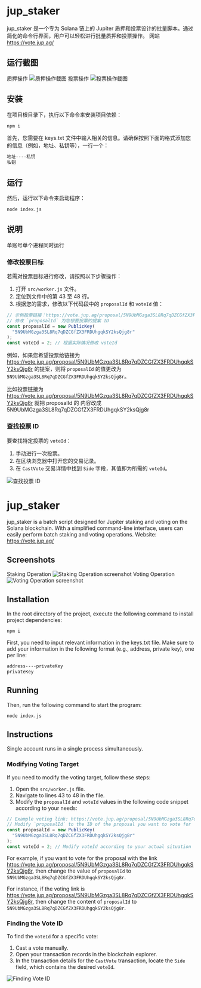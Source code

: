 # jup_staker

jup_staker 是一个专为 Solana 链上的 Jupiter 质押和投票设计的批量脚本。通过简化的命令行界面，用户可以轻松进行批量质押和投票操作。
网站 https://vote.jup.ag/

## 运行截图

质押操作
![质押操作截图](image-1.png)
投票操作
![投票操作截图](image.png)

## 安装

在项目根目录下，执行以下命令来安装项目依赖：

```bash
npm i
```

首先，您需要在 keys.txt 文件中输入相关的信息。请确保按照下面的格式添加您的信息（例如，地址、私钥等），一行一个：

```bash
地址----私钥
私钥
```

## 运行

然后，运行以下命令来启动程序：

```bash
node index.js
```

## 说明

单账号单个进程同时运行

### 修改投票目标

若需对投票目标进行修改，请按照以下步骤操作：

1. 打开 `src/worker.js` 文件。
2. 定位到文件中的第 43 至 48 行。
3. 根据您的需求，修改以下代码段中的 `proposalId` 和 `voteId` 值：

```javascript
// 示例投票链接：https://vote.jup.ag/proposal/5N9UbMGzga3SL8Rq7qDZCGfZX3FRDUhgqkSY2ksQjg8r
// 修改 `proposalId` 为您想要投票的提案 ID
const proposalId = new PublicKey(
  "5N9UbMGzga3SL8Rq7qDZCGfZX3FRDUhgqkSY2ksQjg8r"
);
const voteId = 2; // 根据实际情况修改 voteId
```

例如，如果您希望投票给链接为 https://vote.jup.ag/proposal/5N9UbMGzga3SL8Rq7qDZCGfZX3FRDUhgqkSY2ksQjg8r 的提案，则将 `proposalId` 的值更改为 `5N9UbMGzga3SL8Rq7qDZCGfZX3FRDUhgqkSY2ksQjg8r`。

比如投票链接为 https://vote.jup.ag/proposal/5N9UbMGzga3SL8Rq7qDZCGfZX3FRDUhgqkSY2ksQjg8r
就把 proposalId 的 内容改成 5N9UbMGzga3SL8Rq7qDZCGfZX3FRDUhgqkSY2ksQjg8r

### 查找投票 ID

要查找特定投票的 `voteId`：

1. 手动进行一次投票。
2. 在区块浏览器中打开您的交易记录。
3. 在 `CastVote` 交易详情中找到 `Side` 字段，其值即为所需的 `voteId`。

![查找投票 ID](image-2.png)


# jup_staker

jup_staker is a batch script designed for Jupiter staking and voting on the Solana blockchain. With a simplified command-line interface, users can easily perform batch staking and voting operations.
Website: https://vote.jup.ag/

## Screenshots

Staking Operation
![Staking Operation screenshot](image-1.png)
Voting Operation
![Voting Operation screenshot](image.png)

## Installation

In the root directory of the project, execute the following command to install project dependencies:

```bash
npm i
```

First, you need to input relevant information in the keys.txt file. Make sure to add your information in the following format (e.g., address, private key), one per line:

```bash
address----privateKey
privateKey
```

## Running

Then, run the following command to start the program:

```bash
node index.js
```

## Instructions

Single account runs in a single process simultaneously.

### Modifying Voting Target

If you need to modify the voting target, follow these steps:

1. Open the `src/worker.js` file.
2. Navigate to lines 43 to 48 in the file.
3. Modify the `proposalId` and `voteId` values in the following code snippet according to your needs:

```javascript
// Example voting link: https://vote.jup.ag/proposal/5N9UbMGzga3SL8Rq7qDZCGfZX3FRDUhgqkSY2ksQjg8r
// Modify `proposalId` to the ID of the proposal you want to vote for
const proposalId = new PublicKey(
  "5N9UbMGzga3SL8Rq7qDZCGfZX3FRDUhgqkSY2ksQjg8r"
);
const voteId = 2; // Modify voteId according to your actual situation
```

For example, if you want to vote for the proposal with the link https://vote.jup.ag/proposal/5N9UbMGzga3SL8Rq7qDZCGfZX3FRDUhgqkSY2ksQjg8r, then change the value of `proposalId` to `5N9UbMGzga3SL8Rq7qDZCGfZX3FRDUhgqkSY2ksQjg8r`.

For instance, if the voting link is https://vote.jup.ag/proposal/5N9UbMGzga3SL8Rq7qDZCGfZX3FRDUhgqkSY2ksQjg8r, then change the content of `proposalId` to `5N9UbMGzga3SL8Rq7qDZCGfZX3FRDUhgqkSY2ksQjg8r`.

### Finding the Vote ID

To find the `voteId` for a specific vote:

1. Cast a vote manually.
2. Open your transaction records in the blockchain explorer.
3. In the transaction details for the `CastVote` transaction, locate the `Side` field, which contains the desired `voteId`.

![Finding Vote ID](image-2.png)
